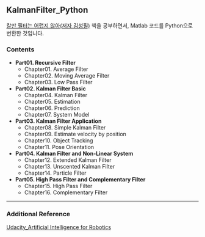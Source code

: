 ## KalmanFilter_Python
[칼만 필터는 어렵지 않아(저자 김성필)](https://www.hanbit.co.kr/store/books/look.php?p_code=B4956047798) 책을 공부하면서, Matlab 코드를 Python으로 변환한 것입니다.

### Contents
* **Part01. Recursive Filter**
  * Chapter01. Average Filter
  * Chapter02. Moving Average Filter
  * Chapter03. Low Pass Filter
* **Part02. Kalman Filter Basic**
  * Chapter04. Kalman Filter
  * Chapter05. Estimation
  * Chapter06. Prediction
  * Chapter07. System Model
* **Part03. Kalman Filter Application**
  * Chapter08. Simple Kalman Filter
  * Chapter09. Estimate velocity by position
  * Chapter10. Object Tracking
  * Chapter11. Pose Orientation
* **Part04. Kalman Filter and Non-Linear System**
  * Chapter12. Extended Kalman Filter
  * Chapter13. Unscented Kalman Filter
  * Chapter14. Particle Filter
* **Part05. High Pass Filter and Complementary Filter**
  * Chapter15. High Pass Filter
  * Chapter16. Complementary Filter

---
### Additional Reference
[Udacity_Artificial Intelligence for Robotics](https://classroom.udacity.com/courses/cs373)
